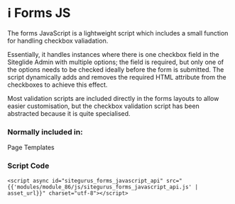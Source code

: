 # ℹ️ Forms JS

The forms JavaScript is a lightweight script which includes a small function for handling checkbox valiadation.

Essentially, it handles instances where there is one checkbox field in the Siteglide Admin with multiple options; the field is required, but only one of the options needs to be checked ideally before the form is submitted. The script dynamically adds and removes the required HTML attribute from the checkboxes to achieve this effect.

Most validation scripts are included directly in the forms layouts to allow easier customisation, but the checkbox validation script has been abstracted because it is quite specialised.

### Normally included in: <a href="#normally-included-in" id="normally-included-in"></a>

Page Templates

### Script Code <a href="#script-code" id="script-code"></a>

```liquid
<script async id="sitegurus_forms_javascript_api" src="{{'modules/module_86/js/sitegurus_forms_javascript_api.js' | asset_url}}" charset="utf-8"></script>
```
